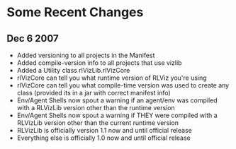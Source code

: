 # Some Recent Changes #
## Dec 6 2007 ##
  * Added versioning to all projects in the Manifest
  * Added compile-version info to all projects that use vizlib
  * Added a Utility class rlVizLib.rlVizCore
  * rlVizCore can tell you what runtime version of RLViz you're using
  * rlVizCore can tell you what compile-time version was used to create any class (provided its in a jar with correct manifest info)
  * Env/Agent Shells now spout a warning if an agent/env was compiled with a RLVizLib version other than the runtime version
  * Env/Agent Shells now spout a warning if THEY were compiled with a RLVizLib version other than the current runtime version
  * RLVizLib is officially version 1.1 now and until official release
  * Everything else is officially 1.0 now and until official release